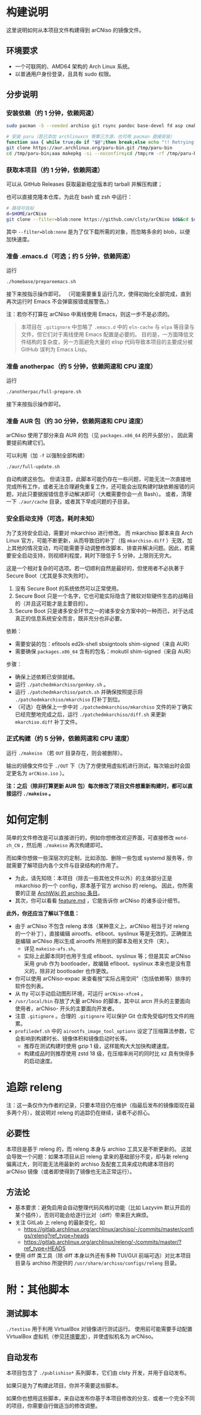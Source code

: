 # 构建说明

这里说明如何从本项目文件构建得到 arCNiso 的镜像文件。

## 环境要求

- 一个可联网的、AMD64 架构的 Arch Linux 系统。
- 以普通用户身份登录，且具有 sudo 权限。

## 分步说明

### 安装依赖（约 1 分钟，依赖网速）

```bash
sudo pacman -S --needed archiso git rsync pandoc base-devel fd asp cmake less sudo

# 安装 paru（若已添加 archlinuxcn 等第三方源，也可用 pacman 直接安装）
function aaa { while true;do if "$@";then break;else echo "!! Retrying \"$@\"";sleep 1;fi;done; }
git clone https://aur.archlinux.org/paru-bin.git /tmp/paru-bin
cd /tmp/paru-bin;aaa makepkg -si --noconfirm;cd /tmp;rm -rf /tmp/paru-bin
```

### 获取本项目（约 1 分钟，依赖网速）

可以从 GitHub Releases 获取最新稳定版本的 tarball 并解压构建；

也可以直接克隆本仓库，为此在 bash 或 zsh 中运行：
```bash
# 路径可自拟
d=$HOME/arCNiso
git clone --filter=blob:none https://github.com/clsty/arCNiso $d&&cd $d
```

其中 `--filter=blob:none` 是为了仅下载所需的对象，而忽略多余的 blob，以便加快速度。


### 准备 .emacs.d（可选；约 5 分钟，依赖网速）

运行
```bash
./homebase/prepareemacs.sh
```
接下来按指示操作即可。
（可能需要重复运行几次，使得初始化全部完成，直到再次运行时 Emacs 不会弹窗报错或报警告。）

注：若你不打算在 arCNiso 中离线使用 Emacs，则这一步不是必须的。

> 本项目在 `.gitignore` 中忽略了 `.emacs.d` 中的 `eln-cache` 与 `elpa` 等目录与文件，但它们对于离线使用 Emacs 配置是必要的。
> 目的是，一方面降低文件结构的复杂度，另一方面避免大量的 elisp 代码导致本项目的主要成分被 GitHub 误判为 Emacs Lisp。


### 准备 anotherpac（约 5 分钟，依赖网速和 CPU 速度）

运行
```bash
./anotherpac/full-prepare.sh
```
接下来按指示操作即可。


### 准备 AUR 包（约 30 分钟，依赖网速和 CPU 速度）

arCNiso 使用了部分来自 AUR 的包（见 `packages.x86_64` 的开头部分），
因此需要提前构建它们。

可以利用（加 `-f` 以强制全部构建）
```bash
./aur/full-update.sh
```
自动构建这些包。
但请注意，此脚本可能仍存在一些问题，可能无法一次直接地完成所有工作，或者无法合理避免重复工作，还可能会出现构建时缺依赖报错的问题，对此只要据报错信息手动解决即可（大概需要你会一点 Bash）。
或者，清理一下 `./aur/cache` 目录，或者其下早成问题的子目录。


### 安全启动支持（可选，耗时未知）

为了支持安全启动，需要对 mkarchiso 进行修改。
而 mkarchiso 脚本来自 Arch Linux 官方，可能不断更新，从而导致旧的补丁（指 `mkarchiso.diff` ）无效，加上其他的情况变动，均可能需要手动调整修改脚本、排查并解决问题。因此，若需要安全启动支持，则视顺利程度，耗时下限低于 5 分钟，上限则无穷大。

这是一个相对复杂的可选项。若一切顺利自然是最好的，但使用者不必执著于 Secure Boot（尤其是多次失败时）。

1. 没有 Secure Boot 的系统依然可以正常使用。
2. Secure Boot 只是一个名字，它也可能实际隐含了微软对软硬件生态的战略目的（并且这可能才是主要目的）。
3. Secure Boot 只是诸多安全环节之一的诸多安全方案中的一种而已，对于达成真正的信息系统安全而言，既非充分也非必要。

依赖：

- 需要安装的包：efitools ed2k-shell sbsigntools shim-signed（来自 AUR）
- 需要确保 `packages.x86_64` 含有的包名：mokutil shim-signed（来自 AUR）

步骤：

- 确保上述依赖已安排就绪。
- 运行 `./patchedmkarchiso/genkey.sh` 。
- 运行 `./patchedmkarchiso/patch.sh` 并确保按照提示将 `./patchedmkarchiso/mkarchiso` 打补丁到位。
- （可选）在确保上一步中对 `./patchedmkarchiso/mkarchiso` 文件的补丁确实已经完整地完成之后，运行 `./patchedmkarchiso/diff.sh` 来更新 `mkarchiso.diff` 补丁文件。


### 正式构建（约 5 分钟，依赖网速和 CPU 速度）

运行 `./makeiso` （若 `OUT` 目录存在，则会被删除）。

输出的镜像文件位于 `./OUT` 下（为了方便使用虚拟机进行测试，每次输出时会固定更名为 `arCNiso.iso` ）。

**注：之后（除非打算更新 AUR 包）每次修改了项目文件想重新构建时，都可以直接运行 `./makeiso` 。**


# 如何定制

简单的文件修改是可以直接进行的，例如你想修改欢迎界面，可直接修改 `motd-zh_CN` ，然后用 `./makeiso` 再次构建即可。

而如果你想做一些深层次的定制，比如添加、删除一些包或 systemd 服务等，你就需要了解项目内各个文件与目录结构的作用了。

- 为此，请先知晓：本项目（除去一些其他文件以外）的主体部分正是 mkarchiso 的一个 config，原本基于官方 archiso 的 releng。
  因此，你所需要的正是 [ArchWiki 的 archiso 条目](https://wiki.archlinux.org/title/Archiso)。
- 其次，你可以看看 [feature.md](./feature.md) ，它能告诉你 arCNiso 的诸多设计细节。

**此外，你还应当了解以下信息：**

- 由于 arCNiso 不包含 releng 本体（某种意义上，arCNiso 相当于对 releng 的一个补丁），直接编辑 airootfs、efiboot、syslinux 等是无效的。正确做法是编辑 arCNiso 用以生成 airootfs 所用到的脚本及相关文件（夹）。
  - 详见 `makeiso-afs.sh`。
  - 实际上此脚本同时也用于生成 efiboot、syslinux 等；但是其实 arCNiso 采用 grub 作为 bootloader，故编辑 efiboot、syslinux 本来也是没有意义的，除非对 bootloader 也作更改。
- 你可以使用 arCNiso-expac 来查看按“实际占用空间”（包括依赖等）排序的软件包列表。
- 从 tty 可以手动启动图形环境，可运行 `arCNiso-xfce4` 。
- `/usr/local/bin` 存放了大量 arCNiso 的脚本，其中以 arcn 开头的主要面向使用者，arCNiso- 开头的主要面向开发者。
- 注意 `.gitignore` 。合理的 `.gitignore` 可以保护 Git 仓库免受临时性文件的拖累。
- `profiledef.sh` 中的 `airootfs_image_tool_options` 设定了压缩算法参数，它会影响到构建时长、镜像体积和镜像启动时长等。
  - 推荐在测试构建时使用 gzip 1 级，这样能构大大加快构建速度。
  - 构建成品时则推荐使用 zstd 18 级，在压缩率尚可的同时比 xz 具有快得多的启动速度。


# 追踪 releng

注：这一条仅作为作者的记录，只要本项目仍在维护（指最后发布的镜像距现在最多两个月），就说明对 releng 的追踪仍在继续，读者不必担心。


## 必要性

本项目是基于 releng 的，而 releng 本身与 archiso 工具又是不断更新的。
这就会导致一个问题：如果本项目从旧 releng 拿来的基础部分不变，却与新 releng 偏离过大，则可能无法用最新的 archiso 及配套工具来成功构建本项目的 arCNiso 镜像（或者即使得到了镜像也无法正常运行）。


## 方法论

- 基本要求：避免启用会自动整理代码风格的功能（比如 Lazyvim 默认开启的某个插件），否则可能会给逐行比对（diff）带来巨大麻烦。
- 关注 GitLab 上 releng 的最新变化，如
  - <https://gitlab.archlinux.org/archlinux/archiso/-/commits/master/configs/releng?ref_type=heads>
  - <https://gitlab.archlinux.org/archlinux/releng/-/commits/master/?ref_type=HEADS>
- 使用 diff 类工具（除 diff 本身以外还有多种 TUI/GUI 前端可选）对比本项目目录与 archiso 所提供的 `/usr/share/archiso/configs/releng` 目录。


# 附：其他脚本

## 测试脚本

`./testiso` 用于利用 VirtualBox 对镜像进行测试运行。
使用前可能需要手动配置 VirtualBox 虚拟机（参见[环境要求](./README.md#环境要求)），并使虚拟机名为 arCNiso。

## 自动发布

本项目包含了 `./publishiso*` 系列脚本，它们由 clsty 开发，并用于自动发布。

如果只是为了构建此项目，你并不需要这些脚本。

如果你也想用这些脚本，来自动发布你基于本项目修改的分支、或者一个完全不同的项目，你需要自行做适当的修改调整。

